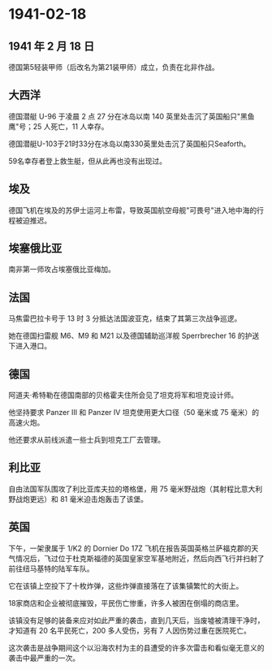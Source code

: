 # 1941-02-18

## 1941 年 2 月 18 日

德国第5轻装甲师（后改名为第21装甲师）成立，负责在北非作战。

## 大西洋

德国潜艇 U-96 于凌晨 2 点 27 分在冰岛以南 140
英里处击沉了英国船只"黑鱼鹰"号；25 人死亡，11 人幸存。

德国潜艇U-103于21时33分在冰岛以南330英里处击沉了英国船只Seaforth。

59名幸存者登上救生艇，但从此再也没有出现过。

## 埃及

德国飞机在埃及的苏伊士运河上布雷，导致英国航空母舰"可畏号"进入地中海的行程被迫推迟。

## 埃塞俄比亚

南非第一师攻占埃塞俄比亚梅加。

## 法国

马焦雷巴拉卡号于 13 时 3 分抵达法国波亚克，结束了其第三次战争巡逻。

她在德国扫雷舰 M6、M9 和 M21 以及德国辅助巡洋舰 Sperrbrecher 16
的护送下进入港口。

## 德国

阿道夫·希特勒在德国南部的贝格霍夫住所会见了坦克将军和坦克设计师。

他坚持要求 Panzer III 和 Panzer IV 坦克使用更大口径（50 毫米或 75
毫米）的高速火炮。

他还要求从前线派遣一些士兵到坦克工厂去管理。

## 利比亚

自由法国军队围攻了利比亚库夫拉的塔格堡，用 75
毫米野战炮（其射程比意大利野战炮更远）和 81 毫米迫击炮轰击了该堡。

## 英国

下午，一架隶属于 1/K2 的 Dornier Do 17Z
飞机在报告英国英格兰萨福克郡的天气情况后，飞过位于杜克斯福德的英国皇家空军基地附近，然后向西飞行并扫射了前往纽马基特的陆军车队。

它在该镇上空投下了十枚炸弹，这些炸弹直接落在了该集镇繁忙的大街上。

18家商店和企业被彻底摧毁，平民伤亡惨重，许多人被困在倒塌的商店里。

该镇没有足够的装备来应对如此严重的袭击，直到几天后，当废墟被清理干净时，才知道有
20 名平民死亡，200 多人受伤，另有 7 人因伤势过重在医院死亡。

这次袭击是战争期间这个以沿海农村为主的县遭受的许多次雷击和看似毫无意义的袭击中最严重的一次。

